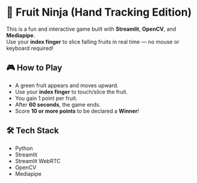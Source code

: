 # 🍉 Fruit Ninja (Hand Tracking Edition)

This is a fun and interactive game built with **Streamlit**, **OpenCV**, and **Mediapipe**.  
Use your **index finger** to slice falling fruits in real time — no mouse or keyboard required!

## 🎮 How to Play

- A green fruit appears and moves upward.
- Use your **index finger** to touch/slice the fruit.
- You gain 1 point per fruit.
- After **60 seconds**, the game ends.
- Score **10 or more points** to be declared a **Winner**!

## 🛠️ Tech Stack

- Python
- Streamlit
- Streamlit WebRTC
- OpenCV
- Mediapipe


